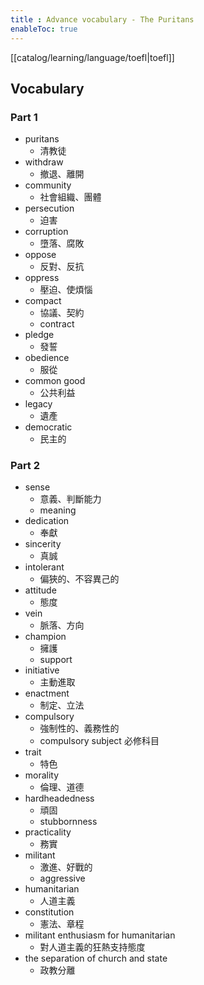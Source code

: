 ```yaml
---
title : Advance vocabulary - The Puritans
enableToc: true
---
```

[[catalog/learning/language/toefl|toefl]]

## Vocabulary
### Part 1
- puritans
	- 清教徒
- withdraw
	- 撤退、離開
- community
	- 社會組織、團體
- persecution
	- 迫害
- corruption
	- 墮落、腐敗
- oppose
	- 反對、反抗
- oppress
	- 壓迫、使煩惱
- compact
	- 協議、契約
	- contract
- pledge
	- 發誓
- obedience
	- 服從
- common good
	- 公共利益
- legacy
	- 遺產
- democratic
	- 民主的

### Part 2
- sense
	- 意義、判斷能力
	- meaning
- dedication
	- 奉獻
- sincerity
	- 真誠
- intolerant
	- 偏狹的、不容異己的
- attitude
	- 態度
- vein
	- 脈落、方向
- champion
	- 擁護
	- support
- initiative
	- 主動進取
- enactment
	- 制定、立法
- compulsory
	- 強制性的、義務性的
	- compulsory subject 必修科目
- trait
	- 特色
- morality
	- 倫理、道德
- hardheadedness
	- 頑固
	- stubbornness
- practicality
	- 務實
- militant
	- 激進、好戰的
	- aggressive
- humanitarian
	- 人道主義
- constitution
	- 憲法、章程
- militant enthusiasm for humanitarian
	- 對人道主義的狂熱支持態度
- the separation of church and state
	- 政教分離